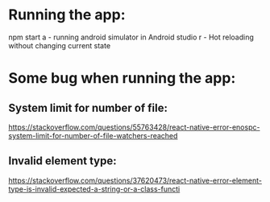 # Running the app:
   npm start
   a - running android simulator in Android studio
   r - Hot reloading without changing current state


# Some bug when running the app:
## System limit for number of file:
   https://stackoverflow.com/questions/55763428/react-native-error-enospc-system-limit-for-number-of-file-watchers-reached

## Invalid element type:
   https://stackoverflow.com/questions/37620473/react-native-error-element-type-is-invalid-expected-a-string-or-a-class-functi